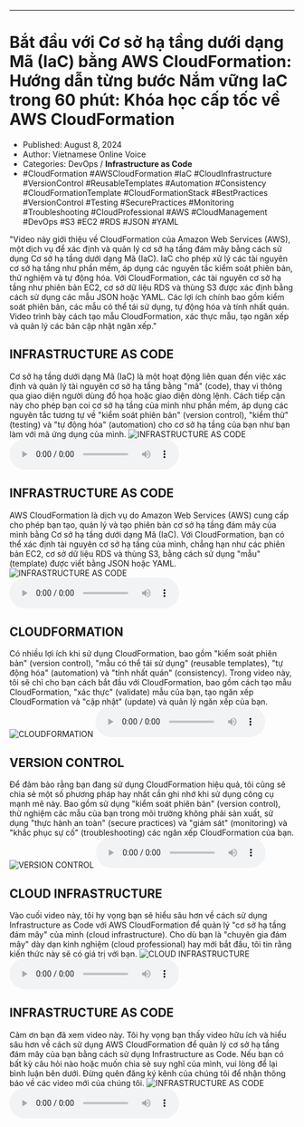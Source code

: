 
---

# Bắt đầu với Cơ sở hạ tầng dưới dạng Mã (IaC) bằng AWS CloudFormation: Hướng dẫn từng bước Nắm vững IaC trong 60 phút: Khóa học cấp tốc về AWS CloudFormation

- Published: August 8, 2024
- Author: Vietnamese Online Voice
- Categories: DevOps / **Infrastructure as Code**
- #CloudFormation #AWSCloudFormation #IaC #CloudInfrastructure #VersionControl #ReusableTemplates #Automation #Consistency #CloudFormationTemplate #CloudFormationStack #BestPractices #VersionControl #Testing #SecurePractices #Monitoring #Troubleshooting #CloudProfessional #AWS #CloudManagement #DevOps #S3 #EC2 #RDS #JSON #YAML

"Video này giới thiệu về CloudFormation của Amazon Web Services (AWS), một dịch vụ để xác định và quản lý cơ sở hạ tầng đám mây bằng cách sử dụng Cơ sở hạ tầng dưới dạng Mã (IaC). IaC cho phép xử lý các tài nguyên cơ sở hạ tầng như phần mềm, áp dụng các nguyên tắc kiểm soát phiên bản, thử nghiệm và tự động hóa. Với CloudFormation, các tài nguyên cơ sở hạ tầng như phiên bản EC2, cơ sở dữ liệu RDS và thùng S3 được xác định bằng cách sử dụng các mẫu JSON hoặc YAML. Các lợi ích chính bao gồm kiểm soát phiên bản, các mẫu có thể tái sử dụng, tự động hóa và tính nhất quán. Video trình bày cách tạo mẫu CloudFormation, xác thực mẫu, tạo ngăn xếp và quản lý các bản cập nhật ngăn xếp."


## INFRASTRUCTURE AS CODE

Cơ sở hạ tầng dưới dạng Mã (IaC) là một hoạt động liên quan đến việc xác định và quản lý tài nguyên cơ sở hạ tầng bằng "mã" (code), thay vì thông qua giao diện người dùng đồ họa hoặc giao diện dòng lệnh. Cách tiếp cận này cho phép bạn coi cơ sở hạ tầng của mình như phần mềm, áp dụng các nguyên tắc tương tự về "kiểm soát phiên bản" (version control), "kiểm thử" (testing) và "tự động hóa" (automation) cho cơ sở hạ tầng của bạn như bạn làm với mã ứng dụng của mình.
![INFRASTRUCTURE AS CODE](https://http-archiver-apis-production-80.schnworks.com/storage/images/transitions/2024-08-08/transition--25915349375-Montserrat-Thin-512DA8.jpg)
<audio controls>
    <source src="https://http-archiver-apis-production-80.schnworks.com/storage/storage/audio/file-32360349299.mp3" type="audio/mpeg">
</audio>



## INFRASTRUCTURE AS CODE

AWS CloudFormation là dịch vụ do Amazon Web Services (AWS) cung cấp cho phép bạn tạo, quản lý và tạo phiên bản cơ sở hạ tầng đám mây của mình bằng Cơ sở hạ tầng dưới dạng Mã (IaC). Với CloudFormation, bạn có thể xác định tài nguyên cơ sở hạ tầng của mình, chẳng hạn như các phiên bản EC2, cơ sở dữ liệu RDS và thùng S3, bằng cách sử dụng "mẫu" (template) được viết bằng JSON hoặc YAML.
![INFRASTRUCTURE AS CODE](https://http-archiver-apis-production-80.schnworks.com/storage/images/transitions/2024-08-08/transition--38229471262-Montserrat-Regular-303F9F.jpg)
<audio controls>
    <source src="https://http-archiver-apis-production-80.schnworks.com/storage/storage/audio/file-21806163088.mp3" type="audio/mpeg">
</audio>



## CLOUDFORMATION

Có nhiều lợi ích khi sử dụng CloudFormation, bao gồm "kiểm soát phiên bản" (version control), "mẫu có thể tái sử dụng" (reusable templates), "tự động hóa" (automation) và "tính nhất quán" (consistency). Trong video này, tôi sẽ chỉ cho bạn cách bắt đầu với CloudFormation, bao gồm cách tạo mẫu CloudFormation, "xác thực" (validate) mẫu của bạn, tạo ngăn xếp CloudFormation và "cập nhật" (update) và quản lý ngăn xếp của bạn.
![CLOUDFORMATION](https://http-archiver-apis-production-80.schnworks.com/storage/images/transitions/2024-08-08/transition-14681569838-Montserrat-Regular-303F9F.jpg)
<audio controls>
    <source src="https://http-archiver-apis-production-80.schnworks.com/storage/storage/audio/file-29699055721.mp3" type="audio/mpeg">
</audio>



## VERSION CONTROL

Để đảm bảo rằng bạn đang sử dụng CloudFormation hiệu quả, tôi cũng sẽ chia sẻ một số phương pháp hay nhất cần ghi nhớ khi sử dụng công cụ mạnh mẽ này. Bao gồm sử dụng "kiểm soát phiên bản" (version control), thử nghiệm các mẫu của bạn trong môi trường không phải sản xuất, sử dụng "thực hành an toàn" (secure practices) và "giám sát" (monitoring) và "khắc phục sự cố" (troubleshooting) các ngăn xếp CloudFormation của bạn.
![VERSION CONTROL](https://http-archiver-apis-production-80.schnworks.com/storage/images/transitions/2024-08-08/transition-3423735277-Montserrat-ExtraBold-7B1FA2.jpg)
<audio controls>
    <source src="https://http-archiver-apis-production-80.schnworks.com/storage/storage/audio/file-26436729856.mp3" type="audio/mpeg">
</audio>



## CLOUD INFRASTRUCTURE

Vào cuối video này, tôi hy vọng bạn sẽ hiểu sâu hơn về cách sử dụng Infrastructure as Code với AWS CloudFormation để quản lý "cơ sở hạ tầng đám mây" của mình (cloud infrastructure). Cho dù bạn là "chuyên gia đám mây" dày dạn kinh nghiệm (cloud professional) hay mới bắt đầu, tôi tin rằng kiến ​​thức này sẽ có giá trị với bạn.
![CLOUD INFRASTRUCTURE](https://http-archiver-apis-production-80.schnworks.com/storage/images/transitions/2024-08-08/transition-9079291996-Montserrat-ExtraBold-283593.jpg)
<audio controls>
    <source src="https://http-archiver-apis-production-80.schnworks.com/storage/storage/audio/file-7515364157.mp3" type="audio/mpeg">
</audio>



## INFRASTRUCTURE AS CODE

Cảm ơn bạn đã xem video này. Tôi hy vọng bạn thấy video hữu ích và hiểu sâu hơn về cách sử dụng AWS CloudFormation để quản lý cơ sở hạ tầng đám mây của bạn bằng cách sử dụng Infrastructure as Code. Nếu bạn có bất kỳ câu hỏi nào hoặc muốn chia sẻ suy nghĩ của mình, vui lòng để lại bình luận bên dưới. Đừng quên đăng ký kênh của chúng tôi để nhận thông báo về các video mới của chúng tôi.
![INFRASTRUCTURE AS CODE](https://http-archiver-apis-production-80.schnworks.com/storage/images/transitions/2024-08-08/transition-5831095159-Montserrat-Bold-004895.jpg)
<audio controls>
    <source src="https://http-archiver-apis-production-80.schnworks.com/storage/storage/audio/file-14582574372.mp3" type="audio/mpeg">
</audio>

